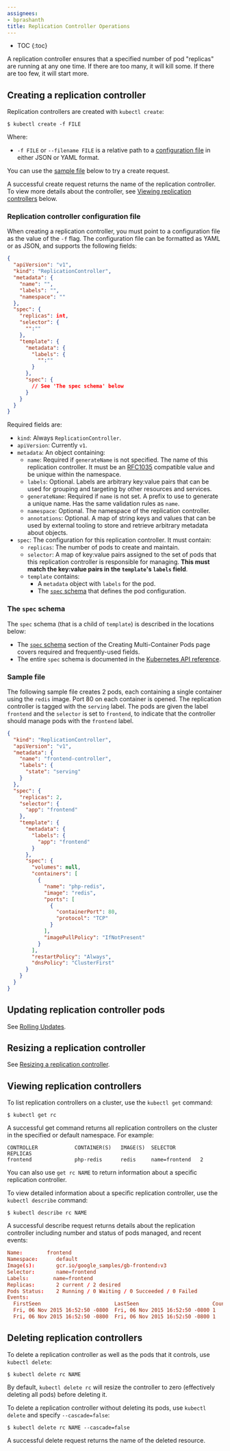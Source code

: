 ```yaml
---
assignees:
- bprashanth
title: Replication Controller Operations
---
```


* TOC
{:toc}

A replication controller ensures that a specified number of pod "replicas" are
running at any one time. If there are too many, it will kill some. If there are
too few, it will start more.

## Creating a replication controller

Replication controllers are created with `kubectl create`:

```shell
$ kubectl create -f FILE
```

Where:

* `-f FILE` or `--filename FILE` is a relative path to a
  [configuration file](#replication_controller_configuration_file) in
  either JSON or YAML format.

You can use the [sample file](#sample_file) below to try a create request.

A successful create request returns the name of the replication controller. To
view more details about the controller, see
[Viewing replication controllers](#viewing_replication_controllers) below.

### Replication controller configuration file

When creating a replication controller, you must point to a configuration file
as the value of the `-f` flag. The configuration
file can be formatted as YAML or as JSON, and supports the following fields:

```json
{
  "apiVersion": "v1",
  "kind": "ReplicationController",
  "metadata": {
    "name": "",
    "labels": "",
    "namespace": ""
  },
  "spec": {
    "replicas": int,
    "selector": {
      "":""
    },
    "template": {
      "metadata": {
        "labels": {
          "":""
        }
      },
      "spec": {
        // See 'The spec schema' below
      }
    }
  }
}
```

Required fields are:

* `kind`: Always `ReplicationController`.
* `apiVersion`: Currently `v1`.
* `metadata`: An object containing:
    * `name`: Required if `generateName` is not specified. The name of this
      replication controller. It must be an
      [RFC1035](https://www.ietf.org/rfc/rfc1035.txt) compatible value and be
      unique within the namespace.
    * `labels`: Optional. Labels are arbitrary key:value pairs that can be used
      for grouping and targeting by other resources and services.
    * `generateName`: Required if `name` is not set. A prefix to use to generate
      a unique name. Has the same validation rules as `name`.
    * `namespace`: Optional. The namespace of the replication controller.
    * `annotations`: Optional. A map of string keys and values that can be used
      by external tooling to store and retrieve arbitrary metadata about
      objects.
* `spec`: The configuration for this replication controller. It must
  contain:
    * `replicas`: The number of pods to create and maintain.
    * `selector`: A map of key:value pairs assigned to the set of pods that
      this replication controller is responsible for managing. **This must**
      **match the key:value pairs in the `template`'s `labels` field**.
    * `template` contains:
        * A `metadata` object with `labels` for the pod.
        * The [`spec` schema](#the_spec_schema) that defines the pod
          configuration.

### The `spec` schema

The `spec` schema (that is a child of `template`) is described in the locations
below:

* The [`spec` schema](/docs/user-guide/pods/multi-container/#the_spec_schema)
  section of the Creating Multi-Container Pods page covers required and
  frequently-used fields.
* The entire `spec` schema is documented in the
  [Kubernetes API reference](/docs/api-reference/v1/definitions/#_v1_podspec).

### Sample file

The following sample file creates 2 pods, each containing a single container
using the `redis` image. Port 80 on each container is opened. The replication
controller is tagged with the `serving` label. The pods are given the label
`frontend` and the `selector` is set to `frontend`, to indicate that the
controller should manage pods with the `frontend` label.

```json
{
  "kind": "ReplicationController",
  "apiVersion": "v1",
  "metadata": {
    "name": "frontend-controller",
    "labels": {
      "state": "serving"
    }
  },
  "spec": {
    "replicas": 2,
    "selector": {
      "app": "frontend"
    },
    "template": {
      "metadata": {
        "labels": {
          "app": "frontend"
        }
      },
      "spec": {
        "volumes": null,
        "containers": [
          {
            "name": "php-redis",
            "image": "redis",
            "ports": [
              {
                "containerPort": 80,
                "protocol": "TCP"
              }
            ],
            "imagePullPolicy": "IfNotPresent"
          }
        ],
        "restartPolicy": "Always",
        "dnsPolicy": "ClusterFirst"
      }
    }
  }
}
```

## Updating replication controller pods

See [Rolling Updates](/docs/user-guide/rolling-updates/).

## Resizing a replication controller

See
[Resizing a replication controller](/docs/user-guide/resizing-a-replication-controller/).

## Viewing replication controllers

To list replication controllers on a cluster, use the `kubectl get` command:

```shell
$ kubectl get rc
```

A successful get command returns all replication controllers on the cluster in
the specified or default namespace. For example:

```shell
CONTROLLER            CONTAINER(S)   IMAGE(S)  SELECTOR        REPLICAS
frontend              php-redis      redis     name=frontend   2
```

You can also use `get rc NAME` to return information about a specific
replication controller.

To view detailed information about a specific replication controller, use the
`kubectl describe` command:

```shell
$ kubectl describe rc NAME
```

A successful describe request returns details about the replication controller
including number and status of pods managed, and recent events:

```conf
Name:        frontend
Namespace:      default
Image(s):       gcr.io/google_samples/gb-frontend:v3
Selector:       name=frontend
Labels:        name=frontend
Replicas:       2 current / 2 desired
Pods Status:    2 Running / 0 Waiting / 0 Succeeded / 0 Failed
Events:
  FirstSeen                        LastSeen                        Count   From                         SubobjectPath  Reason            Message
  Fri, 06 Nov 2015 16:52:50 -0800  Fri, 06 Nov 2015 16:52:50 -0800 1       {replication-controller }                   SuccessfulCreate  Created pod: frontend-gyx2h
  Fri, 06 Nov 2015 16:52:50 -0800  Fri, 06 Nov 2015 16:52:50 -0800 1       {replication-controller }                   SuccessfulCreate  Created pod: frontend-vc9w4
```

## Deleting replication controllers

To delete a replication controller as well as the pods that it controls, use
`kubectl delete`:

```shell
$ kubectl delete rc NAME
```

By default, `kubectl delete rc` will resize the controller to zero (effectively
deleting all pods) before deleting it.

To delete a replication controller without deleting its pods, use
`kubectl delete` and specify `--cascade=false`:

```shell
$ kubectl delete rc NAME --cascade=false
```

A successful delete request returns the name of the deleted resource.
